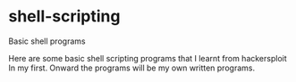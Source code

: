 # shell-scripting
Basic shell programs

Here are some basic shell scripting programs that I learnt from hackersploit In my first.
Onward the programs will be my own written programs.
